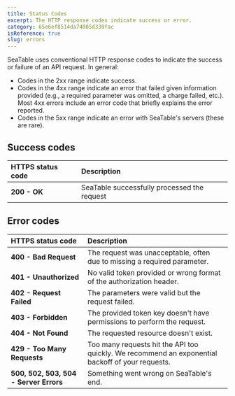 ```yaml
---
title: Status Codes
excerpt: The HTTP response codes indicate success or error.
category: 65e6ef8514da74005d339fac
isReference: true
slug: errors
---
```


<style>
.markdown-body {
	--markdown-title-marginTop: 2em;
}
</style>

SeaTable uses conventional HTTP response codes to indicate the success or failure of an API request. In general:

- Codes in the 2xx range indicate success.
- Codes in the 4xx range indicate an error that failed given information provided (e.g., a required parameter was omitted, a charge failed, etc.). Most 4xx errors include an error code that briefly explains the error reported.
- Codes in the 5xx range indicate an error with SeaTable's servers (these are rare).

## Success codes

| HTTPS status code | Description                                 |
| :---------------- | :------------------------------------------ |
| **200 - OK**      | SeaTable successfully processed the request |

## Error codes

| HTTPS status code                      | Description                                                                                      |
| :------------------------------------- | :----------------------------------------------------------------------------------------------- |
| **400 - Bad Request**                  | The request was unacceptable, often due to missing a required parameter.                         |
| **401 - Unauthorized**                 | No valid token provided or wrong format of the authorization header.                             |
| **402 - Request Failed**               | The parameters were valid but the request failed.                                                |
| **403 - Forbidden**                    | The provided token key doesn&#x27;t have permissions to perform the request.                     |
| **404 - Not Found**                    | The requested resource doesn&#x27;t exist.                                                       |
| **429 - Too Many Requests**            | Too many requests hit the API too quickly. We recommend an exponential backoff of your requests. |
| **500, 502, 503, 504 - Server Errors** | Something went wrong on SeaTable&#x27;s end.                                                     |

